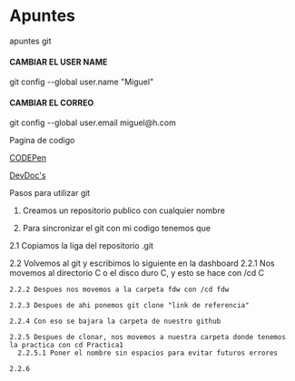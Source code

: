 # Apuntes

apuntes git

<h4>CAMBIAR EL USER NAME</h1>

<p>git config --global user.name "Miguel"</p>

<h4>CAMBIAR EL CORREO</h4>

<p>git config --global user.email miguel@h.com</p>

Pagina de codigo

<a href = "https://codepen.io/">CODEPen</a>

<a href = "https://devdocs.io/"> DevDoc's</a>

Pasos para utilizar git

1. Creamos un repositorio publico con cualquier nombre

2. Para sincronizar el git con mi codigo tenemos que 

  2.1 Copiamos la liga del repositorio .git
  
  2.2 Volvemos al git y escribimos lo siguiente en la dashboard
    2.2.1 Nos movemos al directorio C o el disco duro C, y esto se hace con /cd C
    
    2.2.2 Despues nos movemos a la carpeta fdw con /cd fdw
    
    2.2.3 Despues de ahi ponemos git clone "link de referencia"
    
    2.2.4 Con eso se bajara la carpeta de nuestro github
    
    2.2.5 Despues de clonar, nos movemos a nuestra carpeta donde tenemos la practica con cd Practica1
      2.2.5.1 Poner el nombre sin espacios para evitar futuros errores
    
    2.2.6 
  
  
